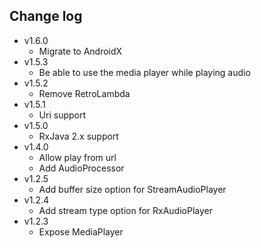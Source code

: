 ## Change log

+ v1.6.0
  + Migrate to AndroidX
+ v1.5.3
  + Be able to use the media player while playing audio
+ v1.5.2
  + Remove RetroLambda
+ v1.5.1
  + Uri support
+ v1.5.0
  + RxJava 2.x support
+ v1.4.0
  + Allow play from url
  + Add AudioProcessor
+ v1.2.5
  + Add buffer size option for StreamAudioPlayer
+ v1.2.4
  + Add stream type option for RxAudioPlayer
+ v1.2.3
  + Expose MediaPlayer
